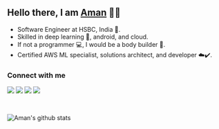 ## Hello there, I am [Aman](https://amanagarwal.io) 👨‍💻

- Software Engineer at HSBC, India 🏦.
- Skilled in deep learning 🤖, android, and cloud.
- If not a programmer 💻, I would be a body builder 💪.
- Certified AWS ML specialist, solutions architect, and developer ☁️✔️.

### Connect with me

<a href="https://twitter.com/TheAbecedarian_"><img src="https://img.shields.io/twitter/follow/TheAbecedarian_"/></a> 
<a href="https://www.linkedin.com/in/aman-agarwal-743548137"><img src="https://img.shields.io/badge/LinkedIn-connect-0e76a8?logo=linkedin"/></a> 
<a href="http://amanagarwal.io/"><img src="https://img.shields.io/badge/Website-amanagarwal.io-blue"/></a> 
<a href="https://stackoverflow.com/users/7546606/aman-agarwal"><img src="https://img.shields.io/badge/Stack_Overflow-follow-ef8236?logo=stack-overflow"/></a>

<br/>

<!-- Options: &hide=stars,commits,prs,issues,contribs -->
![Aman's github stats](https://github-readme-stats.vercel.app/api?username=amanbasu&hide=prs,contribs)

